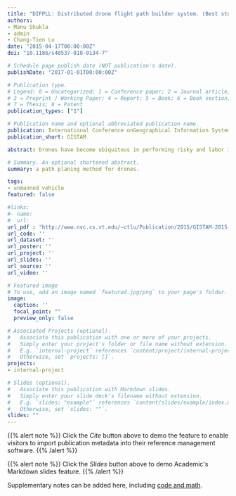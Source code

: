 ```yaml
---
title: "DIFPLL: Distributed drone flight path builder system. (Best student paper)"
authors:
- Manu Shukla
- admin
- Chang-Tien Lu
date: "2015-04-17T00:00:00Z"
doi: "10.1186/s40537-018-0134-7"

# Schedule page publish date (NOT publication's date).
publishDate: "2017-01-01T00:00:00Z"

# Publication type.
# Legend: 0 = Uncategorized; 1 = Conference paper; 2 = Journal article;
# 3 = Preprint / Working Paper; 4 = Report; 5 = Book; 6 = Book section;
# 7 = Thesis; 8 = Patent
publication_types: ["1"]

# Publication name and optional abbreviated publication name.
publication: International Conference onGeographical Information Systems Theory, Applications and Management
publication_short: GISTAM

abstract: Drones have become ubiquitous in performing risky and labor intensive areal tasks cheaply and safely. To allow them to be autonomous, their flight plan needs to be pre-built for them. Existing works do not precalculate flight paths but instead focus on navigation through camera based image processing techniques, genetic or geometric algorithms to guide the drone during flight. That makes flight navigation complex and risky. In this paper we present automated flight plan builder DIFPL which pre-builds flight plans for drones to survey a large area. The flight plans are built for subregions and fed into drones which allow them to navigate autonomously. DIFPL employs distributed paradigm on Hadoop MapReduce framework. Distribution is achieved by processing sections or subregions in parallel. Experiments performed with network and elevation datasets validate the efficiency of DIFPL in building optimal flight plans.

# Summary. An optional shortened abstract.
summary: a path planing method for drones.

tags:
- unmanned vehicle
featured: false

#links:
#- name:
#  url:
url_pdf : "http://www.nvc.cs.vt.edu/~ctlu/Publication/2015/GISTAM-2015-Proceedings.pdf"
url_code: ''
url_dataset: ''
url_poster: ''
url_project: ''
url_slides: ''
url_source: ''
url_video: ''

# Featured image
# To use, add an image named `featured.jpg/png` to your page's folder.
image:
  caption: ''
  focal_point: ""
  preview_only: false

# Associated Projects (optional).
#   Associate this publication with one or more of your projects.
#   Simply enter your project's folder or file name without extension.
#   E.g. `internal-project` references `content/project/internal-project/index.md`.
#   Otherwise, set `projects: []`.
projects:
- internal-project

# Slides (optional).
#   Associate this publication with Markdown slides.
#   Simply enter your slide deck's filename without extension.
#   E.g. `slides: "example"` references `content/slides/example/index.md`.
#   Otherwise, set `slides: ""`.
slides: ""
---
```


{{% alert note %}}
Click the *Cite* button above to demo the feature to enable visitors to import publication metadata into their reference management software.
{{% /alert %}}

{{% alert note %}}
Click the *Slides* button above to demo Academic's Markdown slides feature.
{{% /alert %}}

Supplementary notes can be added here, including [code and math](https://sourcethemes.com/academic/docs/writing-markdown-latex/).
